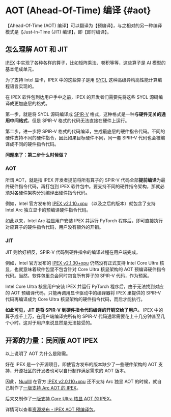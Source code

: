 
# AOT (Ahead-Of-Time) 编译 {#aot}

【Ahead-Of-Time (AOT) 编译】可以翻译为【预编译】，与之相对的另一种编译模式是【Just-In-Time (JIT) 编译】，即【即时编译】。

## 怎么理解 AOT 和 JIT

[IPEX](/basic/ipex) 中实现了各种各样的算子，比如矩阵乘法、卷积等等，这些算子是 AI 模型的基本组成单元。

为了支持 Intel 显卡，IPEX 中的这些算子是用 [SYCL](https://www.khronos.org/sycl/) 这种高级异构高性能计算编程语言实现的。

在 IPEX 软件包到达用户手中之前，IPEX 的开发者们需要先将这些 SYCL 源码编译成更加底层的格式。

第一步，就是将 SYCL 源码编译成 [SPIR-V](https://www.khronos.org/spir/) 格式，这种格式是一种**与硬件无关的通用中间格式**，但是 SPIR-V 格式的代码无法直接在硬件上运行。

第二步，进一步将 SPIR-V 格式的代码编译，生成最底层的硬件指令代码。不同的硬件支持不同的硬件指令，因此如果目标硬件不同，同一套 SPIR-V 代码也会被编译成不同的硬件指令代码。

**问题来了：第二步什么时候做？**

### AOT

所谓 AOT，就是指 IPEX 开发者提前将所有算子的 SPIR-V 代码全部**提前编译**为最终硬件指令代码，再打包到 IPEX 软件包中。要支持不同的硬件指令架构，那就必须对各硬件架构分别编译出硬件指令代码。

例如，Intel 官方发布的 [IPEX v2.1.10+xpu](https://github.com/intel/intel-extension-for-pytorch/releases/tag/v2.1.10%2Bxpu) （以及之后的版本）就包含了支持 Intel Arc 独立显卡的预编译硬件指令代码。

如此以来，Intel Arc 独显用户安装 IPEX 并运行 PyTorch 程序后，即可直接执行对应算子的硬件指令代码，用户没有额外的开销。

### JIT

JIT 则恰好相反，SPIR-V 代码到硬件指令的编译过程在用户端完成。

例如，Intel 官方发布的 [IPEX v2.1.30+xpu](https://github.com/intel/intel-extension-for-pytorch/releases/tag/v2.1.30%2Bxpu) 仍然没有正式支持 Intel Core Ultra 核显，也就意味着软件包里不包含针对 Core Ultra 核显架构的 AOT 预编译硬件指令代码。当然，软件包里总会同时包含所有算子的 SPIR-V 代码，作为预案。

Intel Core Ultra 核显用户安装 IPEX 并运行 PyTorch 程序后，由于无法找到对应的 AOT 预编译代码，只能再调用显卡驱动中的编译器将 IPEX 里提供的 SPIR-V 代码再编译成为 Core Ultra 核显架构的硬件指令代码，而后才能执行。

**如此可见，JIT 是将 SPIR-V 到硬件指令代码编译的开销交给了用户。** IPEX 中的算子成千上万，在用户端编译完所有的 SPIR-V 代码通常需要花上十几分钟甚至几个小时。这对于用户来说显然是无法接受的。

## 开源的力量：民间版 AOT IPEX

以上说明了 AOT 为什么是刚需。

好在 IPEX 是一个开源项目，即使官方发布的版本缺少了一些硬件架构的 AOT 支持，开源社区的开发者也可以自行制作满足需求的 AOT 版本。

因此，[Nuullll](https://github.com/Nuullll) 在官方 [IPEX v2.0.110+xpu](https://github.com/intel/intel-extension-for-pytorch/releases/tag/v2.0.110%2Bxpu) 还不支持 Arc 独显 AOT 的时候，就自己制作了[一版支持 Arc AOT 的 IPEX](https://github.com/Nuullll/intel-extension-for-pytorch/releases/tag/v2.0.110%2Bxpu-master%2Bdll-bundle)。

后来又制作了[一版支持 Core Ultra 核显 AOT 的 IPEX](https://github.com/Nuullll/intel-extension-for-pytorch/releases/tag/v2.1.20%2Bmtl%2Boneapi)。

详情可以查看[资源发布 - IPEX AOT 预编译包](/resource.md#ipex-aot-预编译包)。
